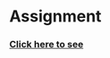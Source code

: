 # Assignment

### [Click here to see](https://soumyaranjan07.notion.site/Chapter-01-Inception-3d6bec3ec876421ca05806da7afde5f9)  
